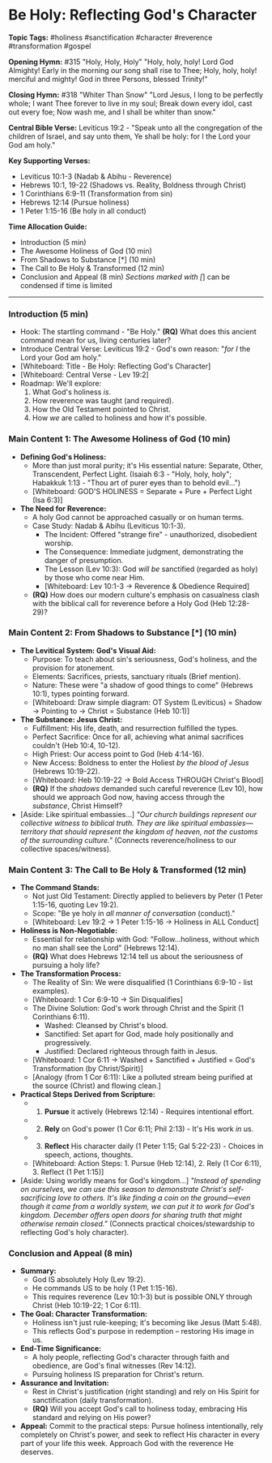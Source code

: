 # Be Holy: Reflecting God's Character

**Topic Tags:** #holiness #sanctification #character #reverence #transformation #gospel

**Opening Hymn:** #315 "Holy, Holy, Holy" 
"Holy, holy, holy! Lord God Almighty! Early in the morning our song shall rise to Thee; Holy, holy, holy! merciful and mighty! God in three Persons, blessed Trinity!"

**Closing Hymn:** #318 "Whiter Than Snow"
"Lord Jesus, I long to be perfectly whole; I want Thee forever to live in my soul; Break down every idol, cast out every foe; Now wash me, and I shall be whiter than snow."

**Central Bible Verse:** Leviticus 19:2 - "Speak unto all the congregation of the children of Israel, and say unto them, Ye shall be holy: for I the Lord your God am holy."

**Key Supporting Verses:**
*   Leviticus 10:1-3 (Nadab & Abihu - Reverence)
*   Hebrews 10:1, 19-22 (Shadows vs. Reality, Boldness through Christ)
*   1 Corinthians 6:9-11 (Transformation from sin)
*   Hebrews 12:14 (Pursue holiness)
*   1 Peter 1:15-16 (Be holy in all conduct)

**Time Allocation Guide:**
- Introduction (5 min)
- The Awesome Holiness of God (10 min)
- From Shadows to Substance [*] (10 min)
- The Call to Be Holy & Transformed (12 min)
- Conclusion and Appeal (8 min)
*Sections marked with [*] can be condensed if time is limited

---

### Introduction (5 min)

-   Hook: The startling command - "Be Holy." **(RQ)** What does this ancient command mean for us, living centuries later?
-   Introduce Central Verse: Leviticus 19:2 - God's own reason: "*for I* the Lord your God am holy."
-   [Whiteboard: Title - Be Holy: Reflecting God's Character]
-   [Whiteboard: Central Verse - Lev 19:2]
-   Roadmap: We'll explore:
    1.  What God's holiness *is*.
    2.  How reverence was taught (and required).
    3.  How the Old Testament pointed to Christ.
    4.  How *we* are called to holiness and how it's possible.

### Main Content 1: The Awesome Holiness of God (10 min)

-   **Defining God's Holiness:**
    -   More than just moral purity; it's His essential nature: Separate, Other, Transcendent, Perfect Light. (Isaiah 6:3 - "Holy, holy, holy"; Habakkuk 1:13 - "Thou art of purer eyes than to behold evil...")
    -   [Whiteboard: GOD'S HOLINESS = Separate + Pure + Perfect Light (Isa 6:3)]
-   **The Need for Reverence:**
    -   A holy God cannot be approached casually or on human terms.
    -   Case Study: Nadab & Abihu (Leviticus 10:1-3).
        -   The Incident: Offered "strange fire" - unauthorized, disobedient worship.
        -   The Consequence: Immediate judgment, demonstrating the danger of presumption.
        -   The Lesson (Lev 10:3): God *will be* sanctified (regarded as holy) by those who come near Him.
        -   [Whiteboard: Lev 10:1-3 -> Reverence & Obedience Required]
    -   **(RQ)** How does our modern culture's emphasis on casualness clash with the biblical call for reverence before a Holy God (Heb 12:28-29)?

### Main Content 2: From Shadows to Substance [*] (10 min)

-   **The Levitical System: God's Visual Aid:**
    -   Purpose: To teach about sin's seriousness, God's holiness, and the provision for atonement.
    -   Elements: Sacrifices, priests, sanctuary rituals (Brief mention).
    -   Nature: These were "a shadow of good things to come" (Hebrews 10:1), types pointing forward.
    -   [Whiteboard: Draw simple diagram: OT System (Leviticus) = Shadow -> Pointing to -> Christ = Substance (Heb 10:1)]
-   **The Substance: Jesus Christ:**
    -   Fulfillment: His life, death, and resurrection fulfilled the types.
    -   Perfect Sacrifice: Once for all, achieving what animal sacrifices couldn't (Heb 10:4, 10-12).
    -   High Priest: Our access point to God (Heb 4:14-16).
    -   New Access: Boldness to enter the Holiest *by the blood of Jesus* (Hebrews 10:19-22).
    -   [Whiteboard: Heb 10:19-22 -> Bold Access THROUGH Christ's Blood]
    -   **(RQ)** If the *shadows* demanded such careful reverence (Lev 10), how should we approach God now, having access through the *substance*, Christ Himself?
-   [Aside: Like spiritual embassies...] *"Our church buildings represent our collective witness to biblical truth. They are like spiritual embassies—territory that should represent the kingdom of heaven, not the customs of the surrounding culture."* (Connects reverence/holiness to our collective spaces/witness).

### Main Content 3: The Call to Be Holy & Transformed (12 min)

-   **The Command Stands:**
    -   Not just Old Testament: Directly applied to believers by Peter (1 Peter 1:15-16, quoting Lev 19:2).
    -   Scope: "Be ye holy in *all manner of conversation* (conduct)."
    -   [Whiteboard: Lev 19:2 -> 1 Peter 1:15-16 -> Holiness in ALL Conduct]
-   **Holiness is Non-Negotiable:**
    -   Essential for relationship with God: "Follow...holiness, without which no man shall see the Lord" (Hebrews 12:14).
    -   **(RQ)** What does Hebrews 12:14 tell us about the seriousness of pursuing a holy life?
-   **The Transformation Process:**
    -   The Reality of Sin: We were disqualified (1 Corinthians 6:9-10 - list examples).
    -   [Whiteboard: 1 Cor 6:9-10 -> Sin Disqualifies]
    -   The Divine Solution: God's work through Christ and the Spirit (1 Corinthians 6:11).
        -   Washed: Cleansed by Christ's blood.
        -   Sanctified: Set apart for God, made holy positionally and progressively.
        -   Justified: Declared righteous through faith in Jesus.
    -   [Whiteboard: 1 Cor 6:11 -> Washed + Sanctified + Justified = God's Transformation (by Christ/Spirit)]
    -   [Analogy (from 1 Cor 6:11): Like a polluted stream being purified at the source (Christ) and flowing clean.]
-   **Practical Steps Derived from Scripture:**
    -   1.  **Pursue** it actively (Hebrews 12:14) - Requires intentional effort.
    -   2.  **Rely** on God's power (1 Cor 6:11; Phil 2:13) - It's His work *in* us.
    -   3.  **Reflect** His character daily (1 Peter 1:15; Gal 5:22-23) - Choices in speech, actions, thoughts.
    -   [Whiteboard: Action Steps: 1. Pursue (Heb 12:14), 2. Rely (1 Cor 6:11), 3. Reflect (1 Pet 1:15)]
-   [Aside: Using worldly means for God's kingdom...] *"Instead of spending on ourselves, we can use this season to demonstrate Christ's self-sacrificing love to others. It's like finding a coin on the ground—even though it came from a worldly system, we can put it to work for God's kingdom. December offers open doors for sharing truth that might otherwise remain closed."* (Connects practical choices/stewardship to reflecting God's holy character).

### Conclusion and Appeal (8 min)

-   **Summary:**
    -   God IS absolutely Holy (Lev 19:2).
    -   He commands US to be holy (1 Pet 1:15-16).
    -   This requires reverence (Lev 10:1-3) but is possible ONLY through Christ (Heb 10:19-22; 1 Cor 6:11).
-   **The Goal: Character Transformation:**
    -   Holiness isn't just rule-keeping; it's becoming like Jesus (Matt 5:48).
    -   This reflects God's purpose in redemption – restoring His image in us.
-   **End-Time Significance:**
    -   A holy people, reflecting God's character through faith and obedience, are God's final witnesses (Rev 14:12).
    -   Pursuing holiness IS preparation for Christ's return.
-   **Assurance and Invitation:**
    -   Rest in Christ's justification (right standing) and rely on His Spirit for sanctification (daily transformation).
    -   **(RQ)** Will you accept God's call to holiness today, embracing His standard and relying on His power?
-   **Appeal:** Commit to the practical steps: Pursue holiness intentionally, rely completely on Christ's power, and seek to reflect His character in every part of your life this week. Approach God with the reverence He deserves.